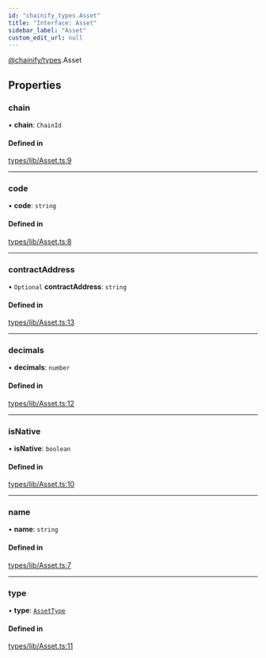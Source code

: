 ```yaml
---
id: "chainify_types.Asset"
title: "Interface: Asset"
sidebar_label: "Asset"
custom_edit_url: null
---
```


[@chainify/types](../modules/chainify_types.md).Asset

## Properties

### chain

• **chain**: `ChainId`

#### Defined in

[types/lib/Asset.ts:9](https://github.com/liquality/chainify/blob/540cfa69/packages/types/lib/Asset.ts#L9)

___

### code

• **code**: `string`

#### Defined in

[types/lib/Asset.ts:8](https://github.com/liquality/chainify/blob/540cfa69/packages/types/lib/Asset.ts#L8)

___

### contractAddress

• `Optional` **contractAddress**: `string`

#### Defined in

[types/lib/Asset.ts:13](https://github.com/liquality/chainify/blob/540cfa69/packages/types/lib/Asset.ts#L13)

___

### decimals

• **decimals**: `number`

#### Defined in

[types/lib/Asset.ts:12](https://github.com/liquality/chainify/blob/540cfa69/packages/types/lib/Asset.ts#L12)

___

### isNative

• **isNative**: `boolean`

#### Defined in

[types/lib/Asset.ts:10](https://github.com/liquality/chainify/blob/540cfa69/packages/types/lib/Asset.ts#L10)

___

### name

• **name**: `string`

#### Defined in

[types/lib/Asset.ts:7](https://github.com/liquality/chainify/blob/540cfa69/packages/types/lib/Asset.ts#L7)

___

### type

• **type**: [`AssetType`](../modules/chainify_types.md#assettype)

#### Defined in

[types/lib/Asset.ts:11](https://github.com/liquality/chainify/blob/540cfa69/packages/types/lib/Asset.ts#L11)
